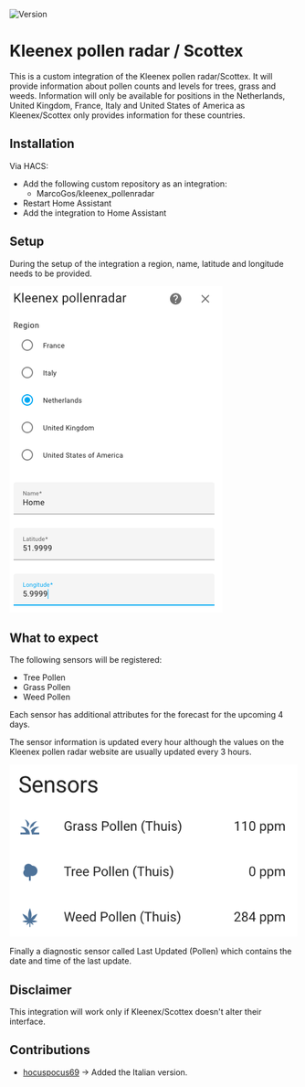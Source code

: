 ![Version](https://img.shields.io/github/v/release/MarcoGos/kleenex_pollenradar?include_prereleases)

# Kleenex pollen radar / Scottex

This is a custom integration of the Kleenex pollen radar/Scottex. It will provide information about pollen counts and levels for trees, grass and weeds. Information will only be available for positions in the Netherlands, United Kingdom, France, Italy and United States of America as Kleenex/Scottex only provides information for these countries.

## Installation

Via HACS:

- Add the following custom repository as an integration:
    - MarcoGos/kleenex_pollenradar
- Restart Home Assistant
- Add the integration to Home Assistant

## Setup

During the setup of the integration a region, name, latitude and longitude needs to be provided.

![Setup](/assets/setup.png)

## What to expect

The following sensors will be registered:

- Tree Pollen
- Grass Pollen
- Weed Pollen

Each sensor has additional attributes for the forecast for the upcoming 4 days.

The sensor information is updated every hour although the values on the Kleenex pollen radar website are usually updated every 3 hours.

![Sensors](/assets/sensors.png)

Finally a diagnostic sensor called Last Updated (Pollen) which contains the date and time of the last update.

## Disclaimer

This integration will work only if Kleenex/Scottex doesn't alter their interface.

## Contributions
 * [hocuspocus69](https://github.com/hocuspocus69) &#8594; Added the Italian version.
